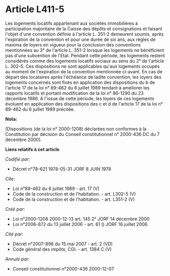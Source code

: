 # Article L411-5

Les logements locatifs appartenant aux sociétés immobilières à participation majoritaire de la Caisse des dépôts et
consignations et faisant l'objet d'une convention définie à l'article L. 351-2 demeurent soumis, après l'expiration de la
convention et pour une durée de six ans, aux règles de maxima de loyers en vigueur pour la conclusion des conventions
mentionnées au 3° de l'article L. 351-2 lorsque les logements ne bénéficient pas d'une subvention de l'Etat. Pendant cette
période, les logements restent considérés comme des logements locatifs sociaux au sens du 2° de l'article L. 302-5. Ces
dispositions ne sont applicables qu'aux logements occupés au moment de l'expiration de la convention mentionnée ci-avant. En
cas de départ des locataires après l'échéance de ladite convention, les loyers des logements concernés sont fixés en
application des dispositions du b de l'article 17 de la loi n° 89-462 du 6 juillet 1989 tendant à améliorer les rapports
locatifs et portant modification de la loi n° 86-1290 du 23 décembre 1986. A l'issue de cette période, les loyers de ces
logements évoluent en application des dispositions des c et d de l'article 17 de la loi n° 89-462 du 6 juillet 1989 précitée.

**Nota:**

(Dispositions (de la loi n° 2000-1208) déclarées non conformes à la Constitution par décision du Conseil constitutionnel n°
2000-436 DC du 7 décembre 2000).

**Liens relatifs à cet article**

_Codifié par_:

  - Décret n°78-621 1978-05-31 JORF 8 JUIN 1978

_Cite_:

  - Loi n°89-462 du 6 juillet 1989 - art. 17 (V)
  - Code de la construction et de l'habitation. - art. L302-5 (V)
  - Code de la construction et de l'habitation. - art. L351-2 (V)

_Créé par_:

  - Loi n°2000-1208 2000-12-13 art. 145 2° JORF 14 décembre 2000
  - Loi n°2006-872 du 13 juillet 2006 - art. 61 () JORF 16 juillet 2006

_Cité par_:

  - Décret n°2007-896 du 15 mai 2007 - art. 2 (VD)
  - Code général des impôts, CGI. - art. 1384 C (V)

_Annulé par_:

  - Conseil constitutionnel n°2000-436 2000-12-07
